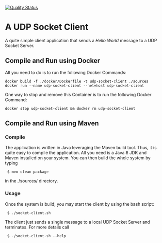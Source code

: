 [![Quality Status](https://sonarcloud.io/api/project_badges/measure?project=de.hda.fbi.ds.mbredel:socket-client&metric=alert_status)](https://sonarcloud.io/dashboard?id=de.hda.fbi.ds.mbredel%3Asocket-client)

# A UDP Socket Client 

A quite simple client application that sends a _Hello World_ message to a UDP Socket Server.


## Compile and Run using Docker

All you need to do is to run the following Docker Commands:

```
docker build -f ./docker/Dockerfile -t udp-socket-client ./sources
docker run --name udp-socket-client --net=host udp-socket-client
```

One way to stop and remove this Container is to run the following Docker Command:

```
docker stop udp-socket-client && docker rm udp-socket-client 
```

## Compile and Run using Maven

### Compile

The application is written in Java leveraging the Maven build tool. Thus, it is quite easy to compile the application. All you need is a Java 8 JDK and Maven installed on your system. You can then build the whole system by typing

```
 $ mvn clean package
```

in the ./sources/ directory.

### Usage

Once the system is build, you may start the client by using the bash script:

```
 $ ./socket-client.sh
```

The client just sends a single message to a local UDP Socket Server and terminates. For more details call

```
 $ ./socket-client.sh --help
```
